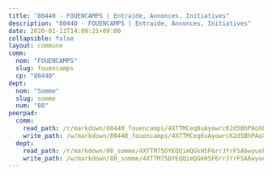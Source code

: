 ```yaml
---
title: "80440 - FOUENCAMPS | Entraide, Annonces, Initiatives"
description: "80440 - FOUENCAMPS | Entraide, Annonces, Initiatives"
date: 2020-01-11T14:09:21+09:00
collapsible: false
layout: commune
comm:
  nom: "FOUENCAMPS"
  slug: fouencamps
  cp: "80440"
dept:
  nom: "Somme"
  slug: somme
  num: "80"
peerpad:
  comm:
    read_path: /r/markdown/80440_fouencamps/4XTTMCeq6uAyowrcK2d5BhPAoXEL6DXFw5bwRbCGH1J37FBkc
    write_path: /w/markdown/80440_fouencamps/4XTTMCeq6uAyowrcK2d5BhPAoXEL6DXFw5bwRbCGH1J37FBkc-K3TgUD66FVPmR9qq5vRSHsQLHUSoSfqSDpWforDcP7RC37SL8Bff5FQoJ2wfavNCVAs2SD8TgResP1wL2gSgXVyJmUAM98wCwvQbncTHDJLUAdnHtM9ErkYzr1PJGvkuDn796Afr
  dept:
    read_path: /r/markdown/80_somme/4XTTM75DYEQQimQGkH5F6rrJYrFSA6wyuekdgioEx7v45YjSw
    write_path: /w/markdown/80_somme/4XTTM75DYEQQimQGkH5F6rrJYrFSA6wyuekdgioEx7v45YjSw-K3TgTuB1DbUNHuFo9Fhh6JTUriPx8E5izGkmw9RSNTjUtMFPoZhqqp87szE8th3EytWSHGdhUuQUPjam8aJZh1SdH8pL3ibgUbMdNhU17kjAmSa49LMB2GjXvVwDVurE8mgce3XM
---
```


